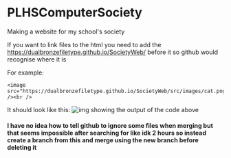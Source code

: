 # PLHSComputerSociety
Making a website for my school's society

If you want to link files to the html you need to add the https://dualbronzefiletype.github.io/SocietyWeb/ before it so github would recognise where it is

For example:
```
<image src="https://dualbronzefiletype.github.io/SocietyWeb/src/images/cat.png" /><br />
```
It should look like this:
![img showing the output of the code above](https://dualbronzefiletype.github.io/SocietyWeb/src/images/output.png)

#### I have no idea how to tell github to ignore some files when merging but that seems impossible after searching for like idk 2 hours so instead create a branch from this and merge using the new branch before deleting it
